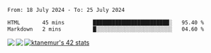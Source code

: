 <!--START_SECTION:waka-->

```txt
From: 18 July 2024 - To: 25 July 2024

HTML       45 mins         ████████████████████████░   95.40 %
Markdown   2 mins          █░░░░░░░░░░░░░░░░░░░░░░░░   04.60 %
```

<!--END_SECTION:waka-->
<a href="https://github.com/anuraghazra/github-readme-stats">
  <img align="left" src="https://github-readme-stats.vercel.app/api?username=Tanesan&count_private=true&show_icons=true" />
<img align="left" src="https://github-readme-stats.vercel.app/api/top-langs/?username=Tanesan" />
</a>

[![ktanemur's 42 stats](https://badge42.vercel.app/api/v2/cl1wslf6s002109l771rng2w8/stats?cursusId=21&coalitionId=62)](https://github.com/JaeSeoKim/badge42)

